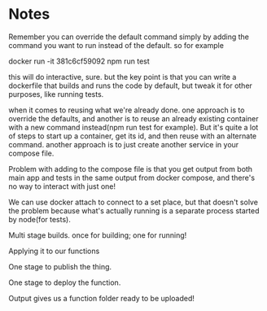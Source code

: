 # Notes

Remember you can override the default command simply by adding the command you want to run instead of the default. so for example

docker run -it 381c6cf59092 npm run test

this will do interactive, sure. but the key point is that you can write a dockerfile that builds and runs the code by default, but tweak it for other purposes, like running tests.

when it comes to reusing what we're already done. one approach is to override the defaults, and another is to reuse an already existing container with a new command instead(npm run test for example). But it's quite a lot of steps to start up a container, get its id, and then reuse with an alternate command. another approach is to just create another service in your compose file.

Problem with adding to the compose file is that you get output from both main app and tests in the same output from docker compose, and there's no way to interact with just one!

We can use docker attach to connect to a set place, but that doesn't solve the problem because what's actually running is a separate process started by node(for tests).

Multi stage builds. once for building; one for running!

Applying it to our functions

One stage to publish the thing.

One stage to deploy the function.

Output gives us a function folder ready to be uploaded!
